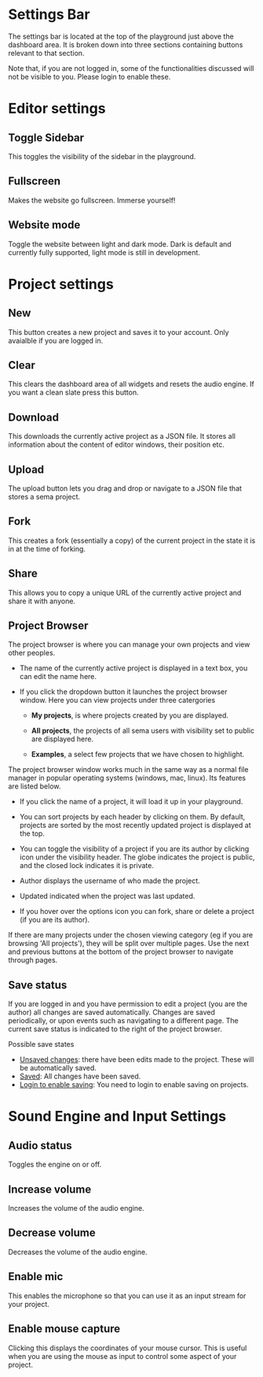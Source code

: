 # Settings Bar
The settings bar is located at the top of the playground just above the dashboard area. It is broken down into three sections containing buttons relevant to that section. 

Note that, if you are not logged in, some of the functionalities discussed will not be visible to you. Please login to enable these.

# Editor settings

## Toggle Sidebar
This toggles the visibility of the sidebar in the playground.

## Fullscreen
Makes the website go fullscreen. Immerse yourself!

## Website mode
Toggle the website between light and dark mode. Dark is default and currently fully supported, light mode is still in development.

# Project settings

## New 
This button creates a new project and saves it to your account. Only avaialble if you are logged in.

## Clear
This clears the dashboard area of all widgets and resets the audio engine. If you want a clean slate press this button.

## Download
This downloads the currently active project as a JSON file. It stores all information about the content of editor windows, their position etc.

## Upload
The upload button lets you drag and drop or navigate to a JSON file that stores a sema project.

## Fork
This creates a fork (essentially a copy) of the current project in the state it is in at the time of forking.

## Share
This allows you to copy a unique URL of the currently active project and share it with anyone.

## Project Browser
The project browser is where you can manage your own projects and view other peoples.
- The name of the currently active project is displayed in a text box, you can edit the name here.
- If you click the dropdown button it launches the project browser window. Here you can view projects under three catergories
  
  - **My projects**, is where projects created by you are displayed.
  
  - **All projects**, the projects of all sema users with visibility set to public are displayed here.
  
  - **Examples**, a select few projects that we have chosen to highlight.

The project browser window works much in the same way as a normal file manager in popular operating systems (windows, mac, linux). Its features are listed below.

- If you click the name of a project, it will load it up in your playground.

- You can sort projects by each header by clicking on them. By default, projects are sorted by the most recently updated project is displayed at the top.

- You can toggle the visibility of a project if you are its author by clicking icon under the visibility header. The globe indicates the project is public, and the closed lock indicates it is private.

- Author displays the username of who made the project.

- Updated indicated when the project was last updated.

- If you hover over the options icon you can fork, share or delete a project (if you are its author).

If there are many projects under the chosen viewing category (eg if you are browsing 'All projects'), they will be split over multiple pages. Use the next and previous buttons at the bottom of the project browser to navigate through pages.

## Save status
If you are logged in and you have permission to edit a project (you are the author) all changes are saved automatically. Changes are saved periodically, or upon events such as navigating to a different page. The current save status is indicated to the right of the project browser.

Possible save states
- <ins>Unsaved changes</ins>: there have been edits made to the project. These will be automatically saved.
- <ins>Saved</ins>: All changes have been saved.
- <ins>Login to enable saving</ins>: You need to login to enable saving on projects.

# Sound Engine and Input Settings

## Audio status
Toggles the engine on or off.

## Increase volume
Increases the volume of the audio engine.

## Decrease volume
Decreases the volume of the audio engine.

## Enable mic
This enables the microphone so that you can use it as an input stream for your project.

## Enable mouse capture
Clicking this displays the coordinates of your mouse cursor. This is useful when you are using the mouse as input to control some aspect of your project.
